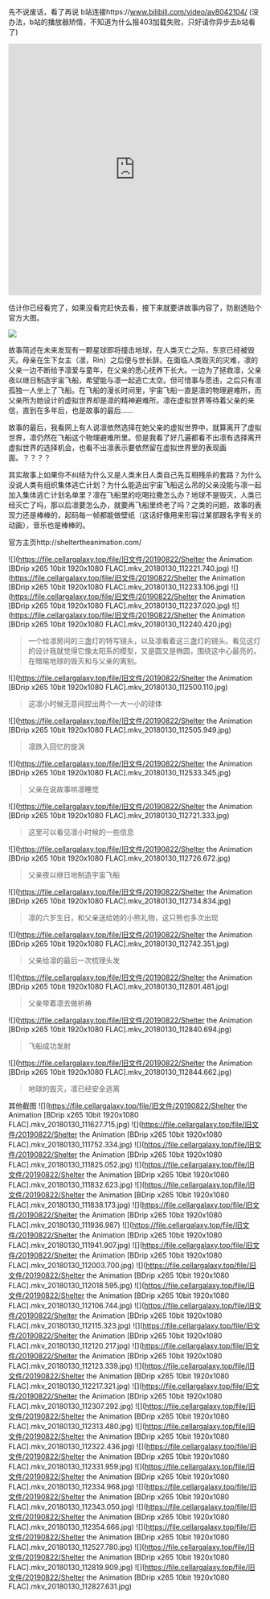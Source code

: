 先不说废话，看了再说
b站连接https://www.bilibili.com/video/av8042104/ (没办法，b站的播放器矫情，不知道为什么报403加载失败，只好请你异步去b站看了)

<embed width="100%" height="500" src="https://www.youtube.com/embed/fzQ6gRAEoy0" frameborder="0" allow="autoplay; encrypted-media" allowfullscreen></embed>

估计你已经看完了，如果没看完赶快去看，接下来就要讲故事内容了，防剧透贴个官方大图。

![](http://sheltertheanimation.com/resources/img/mv_bg.jpg)

故事简述在未来发现有一颗星球即将撞击地球，在人类灭亡之际，东京已经被毁灭。母亲在生下女主（凛，Rin）之后便与世长辞。在面临人类毁灭的灾难，凛的父亲一边不断给予凛爱与童年，在父亲的悉心抚养下长大。一边为了拯救凛，父亲夜以继日制造宇宙飞船，希望能与凛一起逃亡太空。但可惜事与愿违，之后只有凛孤独一人坐上了飞船。在飞船的漫长时间里，宇宙飞船一直是凛的物理避难所，而父亲所为她设计的虚拟世界却是凛的精神避难所。凛在虚拟世界等待着父亲的来信，直到在多年后，也是故事的最后……

故事的最后，我看网上有人说凛依然选择在她父亲的虚拟世界中，就算离开了虚拟世界，凛仍然在飞船这个物理避难所里。但是我看了好几遍都看不出凛有选择离开虚拟世界的选择机会，也看不出凛表示要依然留在虚拟世界里的表现画面。？？？？

其实故事上如果你不纠结为什么又是人类末日人类自己先互相残杀的套路？为什么没说人类有组织集体逃亡计划？为什么能造出宇宙飞船这么吊的父亲没能与凛一起加入集体逃亡计划名单里？凛在飞船里的吃喝拉撒怎么办？地球不是毁灭，人类已经灭亡了吗，那以后凛要怎么办，就要再飞船里终老了吗？之类的问题，故事的表现力还是棒棒的，起码每一帧都能做壁纸（这话好像用来形容过某部跟名字有关的动画），音乐也是棒棒的。

官方主页http://sheltertheanimation.com/

![](https://file.cellargalaxy.top/file/旧文件/20190822/Shelter the Animation [BDrip x265 10bit 1920x1080 FLAC].mkv_20180130_112221.740.jpg)
![](https://file.cellargalaxy.top/file/旧文件/20190822/Shelter the Animation [BDrip x265 10bit 1920x1080 FLAC].mkv_20180130_112233.106.jpg)
![](https://file.cellargalaxy.top/file/旧文件/20190822/Shelter the Animation [BDrip x265 10bit 1920x1080 FLAC].mkv_20180130_112237.020.jpg)
![](https://file.cellargalaxy.top/file/旧文件/20190822/Shelter the Animation [BDrip x265 10bit 1920x1080 FLAC].mkv_20180130_112240.420.jpg)
>一个给凛房间的三盏灯的特写镜头，以及凛看着这三盏灯的镜头。看见这灯的设计我就觉得它像太阳系的模型，又是圆又是椭圆，围绕这中心最亮的。在暗喻地球的毁灭和与父亲的离别。

![](https://file.cellargalaxy.top/file/旧文件/20190822/Shelter the Animation [BDrip x265 10bit 1920x1080 FLAC].mkv_20180130_112500.110.jpg)
>这凛小时候无意间捏出两个一大一小的球体

![](https://file.cellargalaxy.top/file/旧文件/20190822/Shelter the Animation [BDrip x265 10bit 1920x1080 FLAC].mkv_20180130_112505.949.jpg)
>凛跌入回忆的旋涡

![](https://file.cellargalaxy.top/file/旧文件/20190822/Shelter the Animation [BDrip x265 10bit 1920x1080 FLAC].mkv_20180130_112533.345.jpg)
>父亲在说故事哄凛睡觉

![](https://file.cellargalaxy.top/file/旧文件/20190822/Shelter the Animation [BDrip x265 10bit 1920x1080 FLAC].mkv_20180130_112721.333.jpg)
>这里可以看见凛小时候的一些信息

![](https://file.cellargalaxy.top/file/旧文件/20190822/Shelter the Animation [BDrip x265 10bit 1920x1080 FLAC].mkv_20180130_112726.672.jpg)
>父亲夜以继日地制造宇宙飞船

![](https://file.cellargalaxy.top/file/旧文件/20190822/Shelter the Animation [BDrip x265 10bit 1920x1080 FLAC].mkv_20180130_112734.834.jpg)
>凛的六岁生日，和父亲送给她的小熊礼物，这只熊也多次出现

![](https://file.cellargalaxy.top/file/旧文件/20190822/Shelter the Animation [BDrip x265 10bit 1920x1080 FLAC].mkv_20180130_112742.351.jpg)
>父亲给凛的最后一次梳理头发

![](https://file.cellargalaxy.top/file/旧文件/20190822/Shelter the Animation [BDrip x265 10bit 1920x1080 FLAC].mkv_20180130_112801.481.jpg)
>父亲带着凛去做祈祷

![](https://file.cellargalaxy.top/file/旧文件/20190822/Shelter the Animation [BDrip x265 10bit 1920x1080 FLAC].mkv_20180130_112840.694.jpg)
>飞船成功发射

![](https://file.cellargalaxy.top/file/旧文件/20190822/Shelter the Animation [BDrip x265 10bit 1920x1080 FLAC].mkv_20180130_112844.662.jpg)
>地球的毁灭，凛已经安全逃离

其他截图
![](https://file.cellargalaxy.top/file/旧文件/20190822/Shelter the Animation [BDrip x265 10bit 1920x1080 FLAC].mkv_20180130_111627.715.jpg)
![](https://file.cellargalaxy.top/file/旧文件/20190822/Shelter the Animation [BDrip x265 10bit 1920x1080 FLAC].mkv_20180130_111752.334.jpg)
![](https://file.cellargalaxy.top/file/旧文件/20190822/Shelter the Animation [BDrip x265 10bit 1920x1080 FLAC].mkv_20180130_111825.052.jpg)
![](https://file.cellargalaxy.top/file/旧文件/20190822/Shelter the Animation [BDrip x265 10bit 1920x1080 FLAC].mkv_20180130_111832.623.jpg)
![](https://file.cellargalaxy.top/file/旧文件/20190822/Shelter the Animation [BDrip x265 10bit 1920x1080 FLAC].mkv_20180130_111838.173.jpg)
![](https://file.cellargalaxy.top/file/旧文件/20190822/Shelter the Animation [BDrip x265 10bit 1920x1080 FLAC].mkv_20180130_111936.987)
![](https://file.cellargalaxy.top/file/旧文件/20190822/Shelter the Animation [BDrip x265 10bit 1920x1080 FLAC].mkv_20180130_111941.907.jpg)
![](https://file.cellargalaxy.top/file/旧文件/20190822/Shelter the Animation [BDrip x265 10bit 1920x1080 FLAC].mkv_20180130_112003.700.jpg)
![](https://file.cellargalaxy.top/file/旧文件/20190822/Shelter the Animation [BDrip x265 10bit 1920x1080 FLAC].mkv_20180130_112018.595.jpg)
![](https://file.cellargalaxy.top/file/旧文件/20190822/Shelter the Animation [BDrip x265 10bit 1920x1080 FLAC].mkv_20180130_112106.744.jpg)
![](https://file.cellargalaxy.top/file/旧文件/20190822/Shelter the Animation [BDrip x265 10bit 1920x1080 FLAC].mkv_20180130_112115.323.jpg)
![](https://file.cellargalaxy.top/file/旧文件/20190822/Shelter the Animation [BDrip x265 10bit 1920x1080 FLAC].mkv_20180130_112120.217.jpg)
![](https://file.cellargalaxy.top/file/旧文件/20190822/Shelter the Animation [BDrip x265 10bit 1920x1080 FLAC].mkv_20180130_112123.339.jpg)
![](https://file.cellargalaxy.top/file/旧文件/20190822/Shelter the Animation [BDrip x265 10bit 1920x1080 FLAC].mkv_20180130_112217.321.jpg)
![](https://file.cellargalaxy.top/file/旧文件/20190822/Shelter the Animation [BDrip x265 10bit 1920x1080 FLAC].mkv_20180130_112307.292.jpg)
![](https://file.cellargalaxy.top/file/旧文件/20190822/Shelter the Animation [BDrip x265 10bit 1920x1080 FLAC].mkv_20180130_112313.480.jpg)
![](https://file.cellargalaxy.top/file/旧文件/20190822/Shelter the Animation [BDrip x265 10bit 1920x1080 FLAC].mkv_20180130_112322.436.jpg)
![](https://file.cellargalaxy.top/file/旧文件/20190822/Shelter the Animation [BDrip x265 10bit 1920x1080 FLAC].mkv_20180130_112331.959.jpg)
![](https://file.cellargalaxy.top/file/旧文件/20190822/Shelter the Animation [BDrip x265 10bit 1920x1080 FLAC].mkv_20180130_112334.968.jpg)
![](https://file.cellargalaxy.top/file/旧文件/20190822/Shelter the Animation [BDrip x265 10bit 1920x1080 FLAC].mkv_20180130_112343.050.jpg)
![](https://file.cellargalaxy.top/file/旧文件/20190822/Shelter the Animation [BDrip x265 10bit 1920x1080 FLAC].mkv_20180130_112354.666.jpg)
![](https://file.cellargalaxy.top/file/旧文件/20190822/Shelter the Animation [BDrip x265 10bit 1920x1080 FLAC].mkv_20180130_112527.780.jpg)
![](https://file.cellargalaxy.top/file/旧文件/20190822/Shelter the Animation [BDrip x265 10bit 1920x1080 FLAC].mkv_20180130_112819.909.jpg)
![](https://file.cellargalaxy.top/file/旧文件/20190822/Shelter the Animation [BDrip x265 10bit 1920x1080 FLAC].mkv_20180130_112827.631.jpg)

